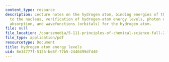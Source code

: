 ```yaml
---
content_type: resource
description: Lecture notes on the hydrogen atom, binding energies of the electron
  to the nucleus, verification of hydrogen-atom energy levels, photon emission, photon
  absorption, and wavefunctions (orbitals) for the hydrogen atom.
file: null
file_location: /coursemedia/5-111-principles-of-chemical-science-fall-2008/8e34777f5126be8f77b52440499df440_lecnotes05.pdf
file_type: application/pdf
resourcetype: Document
title: Hydrogen atom energy levels
uid: 8e34777f-5126-be8f-77b5-2440499df440
---
```

